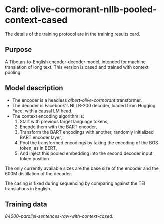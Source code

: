 # Card: olive-cormorant-nllb-pooled-context-cased

The details of the training protocol are in the training results card.

## Purpose

A Tibetan-to-English encoder-decoder model, intended for machine translation of long text. This version is cased and trained with context pooling.

## Model description

- The encoder is a headless _albert-olive-cormorant_ transformer.
- The decoder is Facebook's NLLB-200 decoder, loaded from Hugging Face, with a causal LM head.
- The context encoding algorithm is:
  1. Start with previous target language tokens,
  2. Encode them with the BART encoder,
  3. Transform the BART encodings with another, randomly initialized BART encoder layer,
  4. Pool the transformed encodings by taking the encoding of the BOS token, as in BERT,
  5. And inject this pooled embedding into the second decoder input token position.

The only currently available sizes are the base size of the encoder and the 600M distillation of the decoder.

The casing is fixed during sequencing by comparing against the TEI translations in English.

## Training data

_84000-parallel-sentences-raw-with-context-cased_.
